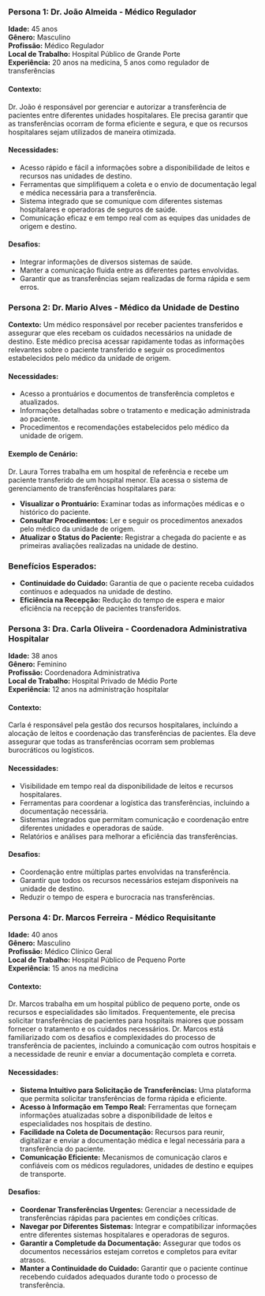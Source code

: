 ### Persona 1: Dr. João Almeida - Médico Regulador

**Idade:** 45 anos  
**Gênero:** Masculino  
**Profissão:** Médico Regulador  
**Local de Trabalho:** Hospital Público de Grande Porte  
**Experiência:** 20 anos na medicina, 5 anos como regulador de transferências

#### Contexto:
Dr. João é responsável por gerenciar e autorizar a transferência de pacientes entre diferentes unidades hospitalares. Ele precisa garantir que as transferências ocorram de forma eficiente e segura, e que os recursos hospitalares sejam utilizados de maneira otimizada.

#### Necessidades:
- Acesso rápido e fácil a informações sobre a disponibilidade de leitos e recursos nas unidades de destino.
- Ferramentas que simplifiquem a coleta e o envio de documentação legal e médica necessária para a transferência.
- Sistema integrado que se comunique com diferentes sistemas hospitalares e operadoras de seguros de saúde.
- Comunicação eficaz e em tempo real com as equipes das unidades de origem e destino.

#### Desafios:
- Integrar informações de diversos sistemas de saúde.
- Manter a comunicação fluida entre as diferentes partes envolvidas.
- Garantir que as transferências sejam realizadas de forma rápida e sem erros.

### Persona 2: Dr. Mario Alves - Médico da Unidade de Destino

**Contexto:**
Um médico responsável por receber pacientes transferidos e assegurar que eles recebam os cuidados necessários na unidade de destino. Este médico precisa acessar rapidamente todas as informações relevantes sobre o paciente transferido e seguir os procedimentos estabelecidos pelo médico da unidade de origem.

#### Necessidades:
- Acesso a prontuários e documentos de transferência completos e atualizados.
- Informações detalhadas sobre o tratamento e medicação administrada ao paciente.
- Procedimentos e recomendações estabelecidos pelo médico da unidade de origem.

#### Exemplo de Cenário:
Dr. Laura Torres trabalha em um hospital de referência e recebe um paciente transferido de um hospital menor. Ela acessa o sistema de gerenciamento de transferências hospitalares para:
- **Visualizar o Prontuário:** Examinar todas as informações médicas e o histórico do paciente.
- **Consultar Procedimentos:** Ler e seguir os procedimentos anexados pelo médico da unidade de origem.
- **Atualizar o Status do Paciente:** Registrar a chegada do paciente e as primeiras avaliações realizadas na unidade de destino.

### Benefícios Esperados:
- **Continuidade do Cuidado:** Garantia de que o paciente receba cuidados contínuos e adequados na unidade de destino.
- **Eficiência na Recepção:** Redução do tempo de espera e maior eficiência na recepção de pacientes transferidos.


### Persona 3: Dra. Carla Oliveira - Coordenadora Administrativa Hospitalar

**Idade:** 38 anos  
**Gênero:** Feminino  
**Profissão:** Coordenadora Administrativa  
**Local de Trabalho:** Hospital Privado de Médio Porte  
**Experiência:** 12 anos na administração hospitalar

#### Contexto:
Carla é responsável pela gestão dos recursos hospitalares, incluindo a alocação de leitos e coordenação das transferências de pacientes. Ela deve assegurar que todas as transferências ocorram sem problemas burocráticos ou logísticos.

#### Necessidades:
- Visibilidade em tempo real da disponibilidade de leitos e recursos hospitalares.
- Ferramentas para coordenar a logística das transferências, incluindo a documentação necessária.
- Sistemas integrados que permitam comunicação e coordenação entre diferentes unidades e operadoras de saúde.
- Relatórios e análises para melhorar a eficiência das transferências.

#### Desafios:
- Coordenação entre múltiplas partes envolvidas na transferência.
- Garantir que todos os recursos necessários estejam disponíveis na unidade de destino.
- Reduzir o tempo de espera e burocracia nas transferências.

### Persona 4: Dr. Marcos Ferreira - Médico Requisitante

**Idade:** 40 anos  
**Gênero:** Masculino  
**Profissão:** Médico Clínico Geral  
**Local de Trabalho:** Hospital Público de Pequeno Porte  
**Experiência:** 15 anos na medicina

#### Contexto:
Dr. Marcos trabalha em um hospital público de pequeno porte, onde os recursos e especialidades são limitados. Frequentemente, ele precisa solicitar transferências de pacientes para hospitais maiores que possam fornecer o tratamento e os cuidados necessários. Dr. Marcos está familiarizado com os desafios e complexidades do processo de transferência de pacientes, incluindo a comunicação com outros hospitais e a necessidade de reunir e enviar a documentação completa e correta.

#### Necessidades:
- **Sistema Intuitivo para Solicitação de Transferências:** Uma plataforma que permita solicitar transferências de forma rápida e eficiente.
- **Acesso à Informação em Tempo Real:** Ferramentas que forneçam informações atualizadas sobre a disponibilidade de leitos e especialidades nos hospitais de destino.
- **Facilidade na Coleta de Documentação:** Recursos para reunir, digitalizar e enviar a documentação médica e legal necessária para a transferência do paciente.
- **Comunicação Eficiente:** Mecanismos de comunicação claros e confiáveis com os médicos reguladores, unidades de destino e equipes de transporte.

#### Desafios:
- **Coordenar Transferências Urgentes:** Gerenciar a necessidade de transferências rápidas para pacientes em condições críticas.
- **Navegar por Diferentes Sistemas:** Integrar e compatibilizar informações entre diferentes sistemas hospitalares e operadoras de seguros.
- **Garantir a Completude da Documentação:** Assegurar que todos os documentos necessários estejam corretos e completos para evitar atrasos.
- **Manter a Continuidade do Cuidado:** Garantir que o paciente continue recebendo cuidados adequados durante todo o processo de transferência.

